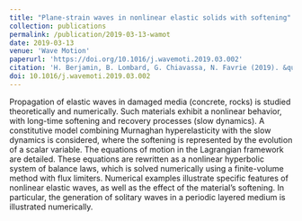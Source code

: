 ```yaml
---
title: "Plane-strain waves in nonlinear elastic solids with softening"
collection: publications
permalink: /publication/2019-03-13-wamot
date: 2019-03-13
venue: 'Wave Motion'
paperurl: 'https://doi.org/10.1016/j.wavemoti.2019.03.002'
citation: 'H. Berjamin, B. Lombard, G. Chiavassa, N. Favrie (2019). &quot;Plane-strain waves in nonlinear elastic solids with softening&quot; <i>Wave Motion</i> 89, 65-78.'
doi: 10.1016/j.wavemoti.2019.03.002
---
```


Propagation of elastic waves in damaged media (concrete, rocks) is studied theoretically and numerically. Such materials exhibit a nonlinear behavior, with long-time softening and recovery processes (slow dynamics). A constitutive model combining Murnaghan hyperelasticity with the slow dynamics is considered, where the softening is represented by the evolution of a scalar variable. The equations of motion in the Lagrangian framework are detailed. These equations are rewritten as a nonlinear hyperbolic system of balance laws, which is solved numerically using a finite-volume method with flux limiters. Numerical examples illustrate specific features of nonlinear elastic waves, as well as the effect of the material’s softening. In particular, the generation of solitary waves in a periodic layered medium is illustrated numerically.